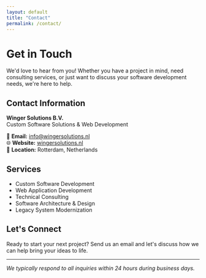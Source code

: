 ```yaml
---
layout: default
title: "Contact"
permalink: /contact/
---
```


# Get in Touch

We'd love to hear from you! Whether you have a project in mind, need consulting services, or just want to discuss your software development needs, we're here to help.

## Contact Information

**Winger Solutions B.V.**  
Custom Software Solutions & Web Development

📧 **Email:** [info@wingersolutions.nl](mailto:info@wingersolutions.nl)  
🌐 **Website:** [wingersolutions.nl](https://wingersolutions.nl)  
📍 **Location:** Rotterdam, Netherlands

## Services

- Custom Software Development
- Web Application Development
- Technical Consulting
- Software Architecture & Design
- Legacy System Modernization

## Let's Connect

Ready to start your next project? Send us an email and let's discuss how we can help bring your ideas to life.

---

*We typically respond to all inquiries within 24 hours during business days.*
